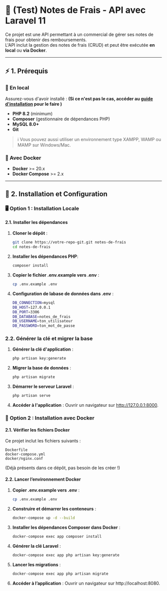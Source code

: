 # 📌 (Test) Notes de Frais - API avec Laravel 11

Ce projet est une API permettant à un commercial de gérer ses notes de frais pour obtenir des remboursements.  
L'API inclut la gestion des notes de frais (CRUD) et peut être exécutée **en local** ou **via Docker**.  

---

## ⚡ 1. Prérequis

### 📌 En local
Assurez-vous d'avoir installé : **(Si ce n'est pas le cas, accéder au [guide d'installation](INSTALLATION.md) pour le faire )**
- **PHP 8.2** (minimum)
- **Composer** (gestionnaire de dépendances PHP)
- **MySQL 8.0+**
- **Git**

> ℹ️ Vous pouvez aussi utiliser un environnement type XAMPP, WAMP ou MAMP sur Windows/Mac.

### 📌 Avec Docker
- **Docker** >= 20.x
- **Docker Compose** >= 2.x

---

## 🔧 2. Installation et Configuration

### 🖥️ **Option 1 : Installation Locale**

#### 2.1. Installer les dépendances
1. **Cloner le dépôt** :
   ```bash
   git clone https://votre-repo-git.git notes-de-frais
   cd notes-de-frais
   ```
2. **Installer les dépendances PHP**:
    
    ```bash
    composer install
    ```

3. **Copier le fichier .env.example vers .env** :
    
    ```bash
    cp .env.example .env
    ```

4. **Configuration de labase de données dans .env** :
    ```bash
    DB_CONNECTION=mysql
    DB_HOST=127.0.0.1
    DB_PORT=3306
    DB_DATABASE=notes_de_frais
    DB_USERNAME=ton_utilisateur
    DB_PASSWORD=ton_mot_de_passe
    ```    
### 2.2. Générer la clé et migrer la base
1. **Générer la clé d'application** :
    ```bash
    php artisan key:generate
    ```
2. **Migrer la base de données** :
    ```bash
    php artisan migrate
    ```
3. **Démarrer le serveur Laravel** :
    ```bash
    php artisan serve
    ```
4. **Accéder à l'application** :
Ouvrir un navigateur sur http://127.0.0.1:8000.



### 🐳 **Option 2 : Installation avec Docker**

#### 2.1. Vérifier les fichiers Docker

Ce projet inclut les fichiers suivants :

    Dockerfile
    docker-compose.yml
    docker/nginx.conf

(Déjà présents dans ce dépôt, pas besoin de les créer !)

#### 2.2. Lancer l’environnement Docker

1. **Copier .env.example vers .env** :
    ```bash
    cp .env.example .env
    ```

2. **Construire et démarrer les conteneurs** :
    ```bash
    docker-compose up -d --build
    ```

3. **Installer les dépendances Composer dans Docker** :
    ```bash
    docker-compose exec app composer install
    ```

4. **Générer la clé Laravel** :
    ```bash
    docker-compose exec app php artisan key:generate
    ```

5. **Lancer les migrations** :
    ```bash
    docker-compose exec app php artisan migrate
    ```

6. **Accéder à l’application** :
    Ouvrir un navigateur sur http://localhost:8080.
